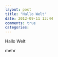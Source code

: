 ```yaml
---
layout: post
title: "Hallo Welt"
date: 2012-09-11 13:44
comments: true
categories: 
---
```


Hallo Welt

<!-- more -->

mehr
